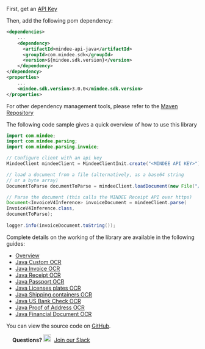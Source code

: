 ﻿First, get an [API Key](https://developers.mindee.com/docs/create-api-key)

Then, add the following pom dependency:
```xml
<dependencies>
    ...
    <dependency>
      <artifactId>mindee-api-java</artifactId>
      <groupId>com.mindee.sdk</groupId>
      <version>${mindee.sdk.version}</version>
    </dependency>
</dependency>
<properties>
    ...
    <mindee.sdk.version>3.0.0</mindee.sdk.version>
</properties>
```
For other dependency management tools, please refer to the [Maven Repository](https://mvnrepository.com/artifact/com.mindee.sdk/mindee-api-java)

The following code sample gives a quick overview of how to use this library

```java
import com.mindee;
import com.mindee.parsing;
import com.mindee.parsing.invoice;

// Configure client with an api key
MindeeClient mindeeClient = MindeeClientInit.create("<MINDEE API KEY>");

// load a document from a file (alternatively, as a base64 string
// or a byte array)
DocumentToParse documentToParse = mindeeClient.loadDocument(new File("/path/to/the/file.ext"));

// Parse the document (this calls the MINDEE Receipt API over https)
Document<InvoiceV4Inference> invoiceDocument = mindeeClient.parse(
InvoiceV4Inference.class,
documentToParse);
  
logger.info(invoiceDocument.toString());
```

Complete details on the working of the library are available in the following guides:
* [Overview](./java-getting-started)
* [Java Custom OCR](./java-api-builder)
* [Java Invoice OCR](./java-invoice-ocr)
* [Java Receipt OCR](./java-receipt-ocr)
* [Java Passport OCR](./java-passport-ocr)
* [Java Licenses plates OCR](./java-passport-ocr)
* [Java Shipping containers OCR](./java-passport-ocr)
* [Java US Bank Check OCR](./java-passport-ocr)
* [Java Proof of Address OCR](./java-proof-of-address-ocr)
* [Java Financial Document OCR](./java-financial-document-ocr)

You can view the source code on [GitHub](https://github.com/mindee/mindee-api-java).

&nbsp;
&nbsp;
**Questions?**
<img alt="Slack Logo Icon" style="display:inline!important" src="https://files.readme.io/5b83947-Slack.png" width="20" height="20">&nbsp;&nbsp;[Join our Slack](https://join.slack.com/t/mindee-community/shared_invite/zt-1jv6nawjq-FDgFcF2T5CmMmRpl9LLptw)
